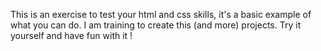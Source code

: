 This is an exercise to test your html and css skills, it's a basic example of what you can do. I am training to create this (and more) projects. Try it yourself and have fun with it !
